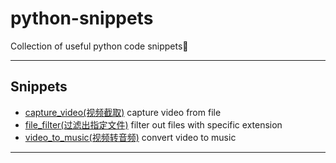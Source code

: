 # python-snippets

Collection of useful python code snippets🙌

---

## Snippets

- [capture_video(视频截取)](demo/capture_video/main.py) capture video from file
- [file_filter(过滤出指定文件)](demo/file_filter/main.py) filter out files with specific extension
- [video_to_music(视频转音频)](demo/video_to_music/main.py) convert video to music

---
